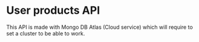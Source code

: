 # User products API

This API is made with Mongo DB Atlas (Cloud service) which will require to set a cluster to be able to work.
